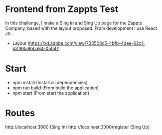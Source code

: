 # Frontend from Zappts Test

In this challenge, I make a Sing In and Sing Up page for the Zappts Company, based with the layout proposed. From development I use React JS.

-   Layout (https://xd.adobe.com/view/733508c5-4bfb-4dee-62c1-b3188a9bba84-0504/)

# Start

-   npm install (Install all dependencies)
-   npm run build (From build the application)
-   npm start (From start the application)

# Routes

http://localhost:3000 (Sing In)
http://localhost:3000/register (Sing Up)
